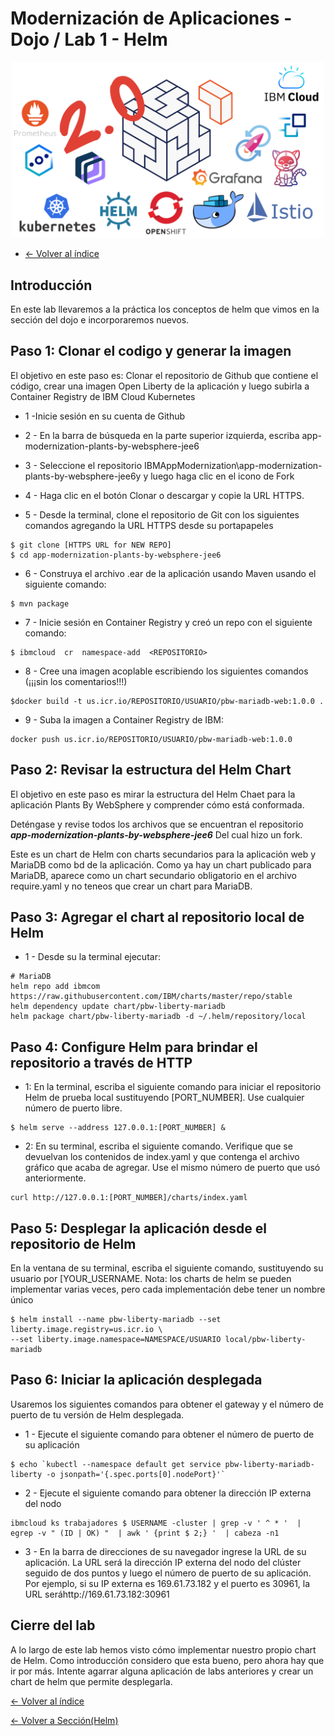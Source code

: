 # Modernización de Aplicaciones - Dojo / Lab 1  - Helm

<p align="center">
  <img src="/././images/logoprincipal.png" width="500">
</p>

* [← Volver al índice](/././README.md) 

## Introducción 

En este lab llevaremos a la práctica los conceptos de helm que vimos en la sección del dojo e incorporaremos nuevos.




## Paso 1: Clonar el codigo y generar la imagen 

El objetivo en este paso es: Clonar el repositorio de Github que contiene el código, crear una imagen Open Liberty de la aplicación y luego subirla a Container Registry de IBM Cloud Kubernetes

* 1 -Inicie sesión en su cuenta de Github

* 2 - En la barra de búsqueda en la parte superior izquierda, escriba app-modernization-plants-by-websphere-jee6

* 3 - Seleccione el repositorio IBMAppModernization\app-modernization-plants-by-websphere-jee6y y luego haga clic en el icono de Fork

* 4 - Haga clic en el botón Clonar o descargar y copie la URL HTTPS.

* 5 - Desde la terminal, clone el repositorio de Git con los siguientes comandos agregando la URL HTTPS desde su portapapeles

```
$ git clone [HTTPS URL for NEW REPO]
$ cd app-modernization-plants-by-websphere-jee6
```

* 6 - Construya el archivo .ear de la aplicación usando Maven usando el siguiente comando:

```
$ mvn package
```

* 7 - Inicie sesión en Container Registry y creó un repo con el siguiente comando:

```
$ ibmcloud  cr  namespace-add  <REPOSITORIO>
```





* 8 - Cree una imagen acoplable escribiendo los siguientes comandos (¡¡¡sin los comentarios!!!)



```
$docker build -t us.icr.io/REPOSITORIO/USUARIO/pbw-mariadb-web:1.0.0 .
```

* 9 - Suba la imagen a Container Registry de IBM:

```
docker push us.icr.io/REPOSITORIO/USUARIO/pbw-mariadb-web:1.0.0
```

## Paso 2: Revisar la estructura del Helm Chart

El objetivo en este paso es mirar la estructura del Helm Chaet para la aplicación Plants By WebSphere y comprender cómo está conformada. 

Deténgase y revise todos los archivos que se encuentran el repositorio ***app-modernization-plants-by-websphere-jee6*** Del cual hizo un fork.

Este es un chart de Helm con charts secundarios para la aplicación web y MariaDB como bd de la aplicación. Como ya hay un chart publicado para MariaDB, aparece como un chart secundario obligatorio en el archivo require.yaml y no teneos que crear un chart para MariaDB.

## Paso 3: Agregar el chart al repositorio local de Helm



* 1 - Desde su la terminal ejecutar:

```
# MariaDB
helm repo add ibmcom https://raw.githubusercontent.com/IBM/charts/master/repo/stable
helm dependency update chart/pbw-liberty-mariadb    
helm package chart/pbw-liberty-mariadb -d ~/.helm/repository/local
```

## Paso 4: Configure Helm para brindar el repositorio a través de HTTP

* 1: En la terminal, escriba el siguiente comando para iniciar el repositorio Helm de prueba local sustituyendo [PORT_NUMBER]. Use cualquier número de puerto libre.

```
$ helm serve --address 127.0.0.1:[PORT_NUMBER] &
```

* 2: En su terminal, escriba el siguiente comando. Verifique que se devuelvan los contenidos de index.yaml y que contenga el archivo gráfico que acaba de agregar. Use el mismo número de puerto que usó anteriormente.

```
curl http://127.0.0.1:[PORT_NUMBER]/charts/index.yaml
```

## Paso 5: Desplegar la aplicación desde el repositorio de Helm

En la ventana de su terminal, escriba el siguiente comando, sustituyendo su usuario por [YOUR_USERNAME. Nota: los charts de helm se pueden implementar varias veces, pero cada implementación debe tener un nombre único

```
$ helm install --name pbw-liberty-mariadb --set liberty.image.registry=us.icr.io \
--set liberty.image.namespace=NAMESPACE/USUARIO local/pbw-liberty-mariadb
```

## Paso 6: Iniciar la aplicación desplegada

Usaremos los siguientes comandos para obtener el gateway y el número de puerto de tu versión de Helm desplegada.

* 1 - Ejecute el siguiente comando para obtener el número de puerto de su aplicación

```
$ echo `kubectl --namespace default get service pbw-liberty-mariadb-liberty -o jsonpath='{.spec.ports[0].nodePort}'`
```

* 2 - Ejecute el siguiente comando para obtener la dirección IP externa del nodo

```
ibmcloud ks trabajadores $ USERNAME -cluster | grep -v ' ^ * '  | egrep -v " (ID | OK) "  | awk ' {print $ 2;} '  | cabeza -n1
```

* 3 - En la barra de direcciones de su navegador ingrese la URL de su aplicación. La URL será la dirección IP externa del nodo del clúster seguido de dos puntos y luego el número de puerto de su aplicación. Por ejemplo, si su IP externa es 169.61.73.182 y el puerto es 30961, la URL seráhttp://169.61.73.182:30961



## Cierre del lab

A lo largo de este lab hemos visto cómo implementar nuestro propio chart de Helm. Como introducción considero que esta bueno, pero ahora hay que ir por más. Intente agarrar alguna aplicación de labs anteriores y crear un chart de helm que permite desplegarla. 

[← Volver al índice](/././README.md)

[← Volver a Sección(Helm)](/pages/7/#helm)

